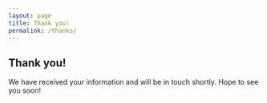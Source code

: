 ```yaml
---
layout: page
title: Thank you!
permalink: /thanks/
---
```


Thank you!
----------

We have received your information and will be in touch shortly.
Hope to see you soon!

